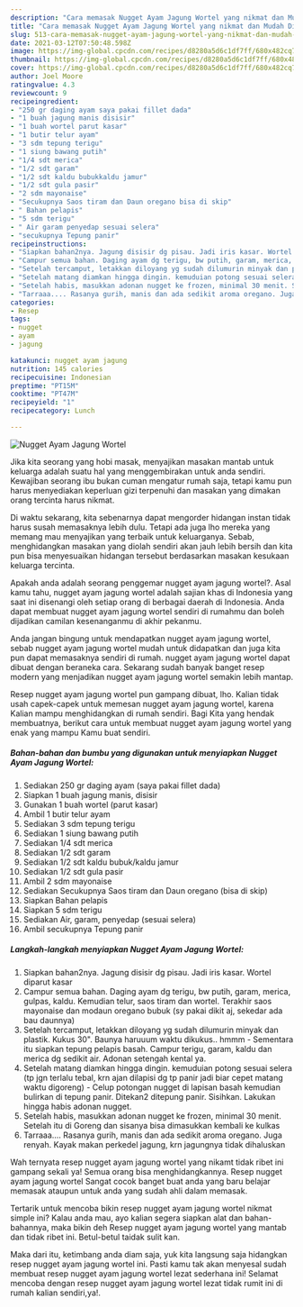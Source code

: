 ```yaml
---
description: "Cara memasak Nugget Ayam Jagung Wortel yang nikmat dan Mudah Dibuat"
title: "Cara memasak Nugget Ayam Jagung Wortel yang nikmat dan Mudah Dibuat"
slug: 513-cara-memasak-nugget-ayam-jagung-wortel-yang-nikmat-dan-mudah-dibuat
date: 2021-03-12T07:50:48.598Z
image: https://img-global.cpcdn.com/recipes/d8280a5d6c1df7ff/680x482cq70/nugget-ayam-jagung-wortel-foto-resep-utama.jpg
thumbnail: https://img-global.cpcdn.com/recipes/d8280a5d6c1df7ff/680x482cq70/nugget-ayam-jagung-wortel-foto-resep-utama.jpg
cover: https://img-global.cpcdn.com/recipes/d8280a5d6c1df7ff/680x482cq70/nugget-ayam-jagung-wortel-foto-resep-utama.jpg
author: Joel Moore
ratingvalue: 4.3
reviewcount: 9
recipeingredient:
- "250 gr daging ayam saya pakai fillet dada"
- "1 buah jagung manis disisir"
- "1 buah wortel parut kasar"
- "1 butir telur ayam"
- "3 sdm tepung terigu"
- "1 siung bawang putih"
- "1/4 sdt merica"
- "1/2 sdt garam"
- "1/2 sdt kaldu bubukkaldu jamur"
- "1/2 sdt gula pasir"
- "2 sdm mayonaise"
- "Secukupnya Saos tiram dan Daun oregano bisa di skip"
- " Bahan pelapis"
- "5 sdm terigu"
- " Air garam penyedap sesuai selera"
- "secukupnya Tepung panir"
recipeinstructions:
- "Siapkan bahan2nya. Jagung disisir dg pisau. Jadi iris kasar. Wortel diparut kasar"
- "Campur semua bahan. Daging ayam dg terigu, bw putih, garam, merica, gulpas, kaldu. Kemudian telur, saos tiram dan wortel. Terakhir saos mayonaise dan modaun oregano bubuk (sy pakai dikit aj, sekedar ada bau daunnya)"
- "Setelah tercamput, letakkan diloyang yg sudah dilumurin minyak dan plastik. Kukus 30&#34;. Baunya haruuum waktu dikukus.. hmmm Sementara itu siapkan tepung pelapis basah. Campur terigu, garam, kaldu dan merica dg sedikit air. Adonan setengah kental ya."
- "Setelah matang diamkan hingga dingin. kemuduian potong sesuai selera (tp jgn terlalu tebal, krn ajan dilapisi dg tp panir jadi biar cepet matang waktu digoreng) Celup potongan nugget di lapisan basah kemudian bulirkan di tepung panir. Ditekan2 ditepung panir. Sisihkan. Lakukan hingga habis adonan nugget."
- "Setelah habis, masukkan adonan nugget ke frozen, minimal 30 menit. Setelah itu di Goreng dan sisanya bisa dimasukkan kembali ke kulkas"
- "Tarraaa.... Rasanya gurih, manis dan ada sedikit aroma oregano. Juga renyah. Kayak makan perkedel jagung, krn jagungnya tidak dihaluskan"
categories:
- Resep
tags:
- nugget
- ayam
- jagung

katakunci: nugget ayam jagung 
nutrition: 145 calories
recipecuisine: Indonesian
preptime: "PT15M"
cooktime: "PT47M"
recipeyield: "1"
recipecategory: Lunch

---
```



![Nugget Ayam Jagung Wortel](https://img-global.cpcdn.com/recipes/d8280a5d6c1df7ff/680x482cq70/nugget-ayam-jagung-wortel-foto-resep-utama.jpg)

Jika kita seorang yang hobi masak, menyajikan masakan mantab untuk keluarga adalah suatu hal yang menggembirakan untuk anda sendiri. Kewajiban seorang ibu bukan cuman mengatur rumah saja, tetapi kamu pun harus menyediakan keperluan gizi terpenuhi dan masakan yang dimakan orang tercinta harus nikmat.

Di waktu  sekarang, kita sebenarnya dapat mengorder hidangan instan tidak harus susah memasaknya lebih dulu. Tetapi ada juga lho mereka yang memang mau menyajikan yang terbaik untuk keluarganya. Sebab, menghidangkan masakan yang diolah sendiri akan jauh lebih bersih dan kita pun bisa menyesuaikan hidangan tersebut berdasarkan masakan kesukaan keluarga tercinta. 



Apakah anda adalah seorang penggemar nugget ayam jagung wortel?. Asal kamu tahu, nugget ayam jagung wortel adalah sajian khas di Indonesia yang saat ini disenangi oleh setiap orang di berbagai daerah di Indonesia. Anda dapat membuat nugget ayam jagung wortel sendiri di rumahmu dan boleh dijadikan camilan kesenanganmu di akhir pekanmu.

Anda jangan bingung untuk mendapatkan nugget ayam jagung wortel, sebab nugget ayam jagung wortel mudah untuk didapatkan dan juga kita pun dapat memasaknya sendiri di rumah. nugget ayam jagung wortel dapat dibuat dengan beraneka cara. Sekarang sudah banyak banget resep modern yang menjadikan nugget ayam jagung wortel semakin lebih mantap.

Resep nugget ayam jagung wortel pun gampang dibuat, lho. Kalian tidak usah capek-capek untuk memesan nugget ayam jagung wortel, karena Kalian mampu menghidangkan di rumah sendiri. Bagi Kita yang hendak membuatnya, berikut cara untuk membuat nugget ayam jagung wortel yang enak yang mampu Kamu buat sendiri.

<!--inarticleads1-->

##### Bahan-bahan dan bumbu yang digunakan untuk menyiapkan Nugget Ayam Jagung Wortel:

1. Sediakan 250 gr daging ayam (saya pakai fillet dada)
1. Siapkan 1 buah jagung manis, disisir
1. Gunakan 1 buah wortel (parut kasar)
1. Ambil 1 butir telur ayam
1. Sediakan 3 sdm tepung terigu
1. Sediakan 1 siung bawang putih
1. Sediakan 1/4 sdt merica
1. Sediakan 1/2 sdt garam
1. Sediakan 1/2 sdt kaldu bubuk/kaldu jamur
1. Sediakan 1/2 sdt gula pasir
1. Ambil 2 sdm mayonaise
1. Sediakan Secukupnya Saos tiram dan Daun oregano (bisa di skip)
1. Siapkan  Bahan pelapis
1. Siapkan 5 sdm terigu
1. Sediakan  Air, garam, penyedap (sesuai selera)
1. Ambil secukupnya Tepung panir




<!--inarticleads2-->

##### Langkah-langkah menyiapkan Nugget Ayam Jagung Wortel:

1. Siapkan bahan2nya. Jagung disisir dg pisau. Jadi iris kasar. Wortel diparut kasar
1. Campur semua bahan. Daging ayam dg terigu, bw putih, garam, merica, gulpas, kaldu. Kemudian telur, saos tiram dan wortel. Terakhir saos mayonaise dan modaun oregano bubuk (sy pakai dikit aj, sekedar ada bau daunnya)
1. Setelah tercamput, letakkan diloyang yg sudah dilumurin minyak dan plastik. Kukus 30&#34;. Baunya haruuum waktu dikukus.. hmmm - Sementara itu siapkan tepung pelapis basah. Campur terigu, garam, kaldu dan merica dg sedikit air. Adonan setengah kental ya.
1. Setelah matang diamkan hingga dingin. kemuduian potong sesuai selera (tp jgn terlalu tebal, krn ajan dilapisi dg tp panir jadi biar cepet matang waktu digoreng) - Celup potongan nugget di lapisan basah kemudian bulirkan di tepung panir. Ditekan2 ditepung panir. Sisihkan. Lakukan hingga habis adonan nugget.
1. Setelah habis, masukkan adonan nugget ke frozen, minimal 30 menit. Setelah itu di Goreng dan sisanya bisa dimasukkan kembali ke kulkas
1. Tarraaa.... Rasanya gurih, manis dan ada sedikit aroma oregano. Juga renyah. Kayak makan perkedel jagung, krn jagungnya tidak dihaluskan




Wah ternyata resep nugget ayam jagung wortel yang nikamt tidak ribet ini gampang sekali ya! Semua orang bisa menghidangkannya. Resep nugget ayam jagung wortel Sangat cocok banget buat anda yang baru belajar memasak ataupun untuk anda yang sudah ahli dalam memasak.

Tertarik untuk mencoba bikin resep nugget ayam jagung wortel nikmat simple ini? Kalau anda mau, ayo kalian segera siapkan alat dan bahan-bahannya, maka bikin deh Resep nugget ayam jagung wortel yang mantab dan tidak ribet ini. Betul-betul taidak sulit kan. 

Maka dari itu, ketimbang anda diam saja, yuk kita langsung saja hidangkan resep nugget ayam jagung wortel ini. Pasti kamu tak akan menyesal sudah membuat resep nugget ayam jagung wortel lezat sederhana ini! Selamat mencoba dengan resep nugget ayam jagung wortel lezat tidak rumit ini di rumah kalian sendiri,ya!.

